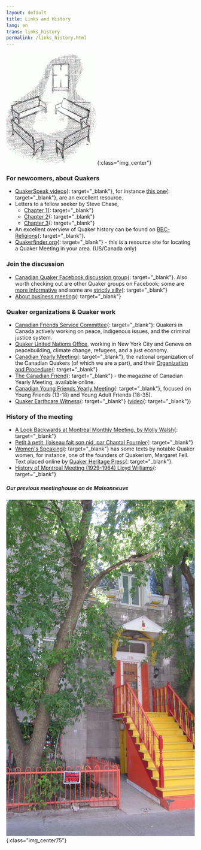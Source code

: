 ```yaml
---
layout: default
title: Links and History
lang: en
trans: links_history
permalink: /links_history.html
---
```

![Benches with light](assets/images/benches2-243x300.gif){:class="img_center"}
### For newcomers, about Quakers
* [QuakerSpeak videos](https://quakerspeak.com/){: target="_blank"}, for instance [this one](https://www.youtube.com/watch?time_continue=1&v=I63xA-VZGXw&feature=emb_title){: target="_blank"}, are an excellent resource.
* Letters to a fellow seeker by Steve Chase, 
  * [Chapter 1](https://drive.google.com/file/d/0B8iS545He0DEcmV2NFhHb1J2ak0/view){: target="_blank"}
  * [Chapter 2](https://drive.google.com/file/d/0B8iS545He0DEVnRLRWdlM1ZZdFk/view){: target="_blank"}
  * [Chapter 3](https://drive.google.com/file/d/0B8iS545He0DESzJPMEx0aTlPbEk/view){: target="_blank"}
* An excellent overview of Quaker history can be found on [BBC-Religions](https://www.bbc.co.uk/religion/religions/christianity/subdivisions/quakers_1.shtml){: target="_blank"}.
* [Quakerfinder.org](http://www.quakerfinder.org){: target="_blank"} - this is a resource site for locating a Quaker Meeting in your area. (US/Canada only) 

  
### Join the discussion
* [Canadian Quaker Facebook discussion group](https://www.facebook.com/groups/532516183429702/){: target="_blank"}. Also worth checking out are other Quaker groups on Facebook; some are [more informative](https://www.facebook.com/groups/2207263944/) and some are [strictly silly](https://www.facebook.com/groups/assbadfriends/){: target="_blank"}
* [About business meeting](https://quakerscotland.org/quaker-business-meetings){: target="_blank"}

### Quaker organizations & Quaker work
* [Canadian Friends Service Committee](quakerservice.ca){: target="_blank"}: Quakers in Canada actively working on peace, indigenous issues, and the criminal justice system.
* [Quaker United Nations Office](https://quno.org/), working in New York City and Geneva on peacebuilding, climate change, refugees, and a just economy.
* [Canadian Yearly Meeting](https://www.quaker.ca){: target="_blank"}, the national organization of the Canadian Quakers (of which we are a part), and their [Organization and Procedure](https://quaker.ca/resources/organization-and-procedure/){: target="_blank"} 
* [The Canadian Friend](https://quaker.ca/resources/the-canadian-friend/){: target="_blank"} - the magazine of Canadian Yearly Meeting, available online. 
* [Canadian Young Friends Yearly Meeting](http://yf.quaker.ca){: target="_blank"}, focused on Young Friends (13-18) and Young Adult Friends (18-35). 
* [Quaker Earthcare Witness](https://www.quakerearthcare.org/){: target="_blank"} ([video](https://www.youtube.com/watch?v=5GBZUEeX1M0){: target="_blank"})

### History of the meeting
* [A Look Backwards at Montreal Monthly Meeting, by Molly Walsh](/assets/PDF/MMM-History-CF.V100.05.13-14.pdf){: target="_blank"} 
* [Petit à petit, l’oiseau fait son nid, par Chantal Fournier](/assets/PDF/MMM-History-CF.V100.05.15.pdf){: target="_blank"}
* [Women's Speaking](http://www.qhpress.org/texts/fell.html){: target="_blank"} has some texts by notable Quaker women, for instance, one of the founders of Quakerism, Margaret Fell. Text placed online by [Quaker Heritage Press](http://www.qhpress.org){: target="_blank"}.
* [History of Montreal Meeting (1929-1964) Lloyd Williams](/assets/PDF/MMM_history-Lloyd-Williams.pdf){: target="_blank"}

##### Our previous meetinghouse on de Maisonneuve
![Our previous meetinghouse on de Maisonneuve](/assets/images/1974%20MaisW%20(1).JPG){:class="img_center75"}

